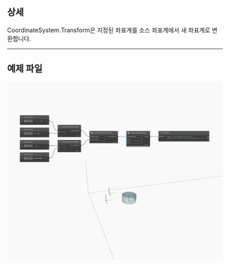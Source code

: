 <!--- Autodesk.DesignScript.Geometry.CoordinateSystem.Transform(coordinateSystem, fromCoordinateSystem, contextCoordinateSystem) --->
<!--- 43XHCR2GSF5A34R3G2P7OGOWDWYKS3WCXART33FSES5M5ZF2MHJA --->
## 상세
CoordinateSystem.Transform은 지정된 좌표계를 소스 좌표계에서 새 좌표계로 변환합니다.
___
## 예제 파일

![CoordinateSystem.Transform](./43XHCR2GSF5A34R3G2P7OGOWDWYKS3WCXART33FSES5M5ZF2MHJA_img.jpg)
